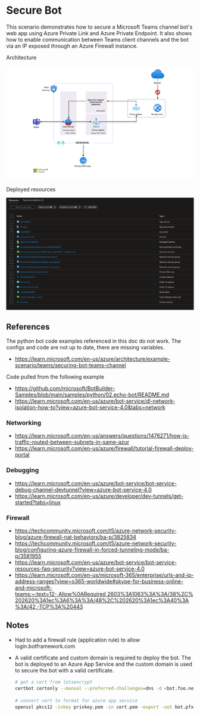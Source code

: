 # Secure Bot

This scenario demonstrates how to secure a Microsoft Teams channel bot's web app using Azure Private Link and Azure Private Endpoint. It also shows how to enable communication between Teams client channels and the bot via an IP exposed through an Azure Firewall instance.

Architecture

![architecture](./assets/architecture.png)

Deployed resources

![deployed resources](./assets/resources.png)

## References

The python bot code examples referenced in this doc do not work. The configs and code are not up to date, there are missing variables.

* https://learn.microsoft.com/en-us/azure/architecture/example-scenario/teams/securing-bot-teams-channel

Code pulled from the following example

* https://github.com/microsoft/BotBuilder-Samples/blob/main/samples/python/02.echo-bot/README.md
* https://learn.microsoft.com/en-us/azure/bot-service/dl-network-isolation-how-to?view=azure-bot-service-4.0&tabs=network

### Networking

* https://learn.microsoft.com/en-us/answers/questions/1476271/how-is-traffic-routed-between-subnets-in-same-azur
* https://learn.microsoft.com/en-us/azure/firewall/tutorial-firewall-deploy-portal

### Debugging

* https://learn.microsoft.com/en-us/azure/bot-service/bot-service-debug-channel-devtunnel?view=azure-bot-service-4.0
* https://learn.microsoft.com/en-us/azure/developer/dev-tunnels/get-started?tabs=linux

### Firewall

* https://techcommunity.microsoft.com/t5/azure-network-security-blog/azure-firewall-nat-behaviors/ba-p/3825834
* https://techcommunity.microsoft.com/t5/azure-network-security-blog/configuring-azure-firewall-in-forced-tunneling-mode/ba-p/3581955
* https://learn.microsoft.com/en-us/azure/bot-service/bot-service-resources-faq-security?view=azure-bot-service-4.0
* https://learn.microsoft.com/en-us/microsoft-365/enterprise/urls-and-ip-address-ranges?view=o365-worldwide#skype-for-business-online-and-microsoft-teams:~:text=12-,Allow%0ARequired,2603%3A1063%3A%3A/38%2C%202620%3A1ec%3A6%3A%3A/48%2C%202620%3A1ec%3A40%3A%3A/42,-TCP%3A%20443

## Notes

* Had to add a firewall rule (application rule) to allow login.botframework.com
* A valid certificate and custom domain is required to deploy the bot. The bot is deployed to an Azure App Service and the custom domain is used to secure the bot with a valid certificate.

    ```bash
    # get a cert from letsencrypt
    certbot certonly --manual --preferred-challenges=dns -d <bot.foo.net>

    # convert cert to format for azure app service
    openssl pkcs12 -inkey privkey.pem -in cert.pem -export -out bot.pfx
    ```
